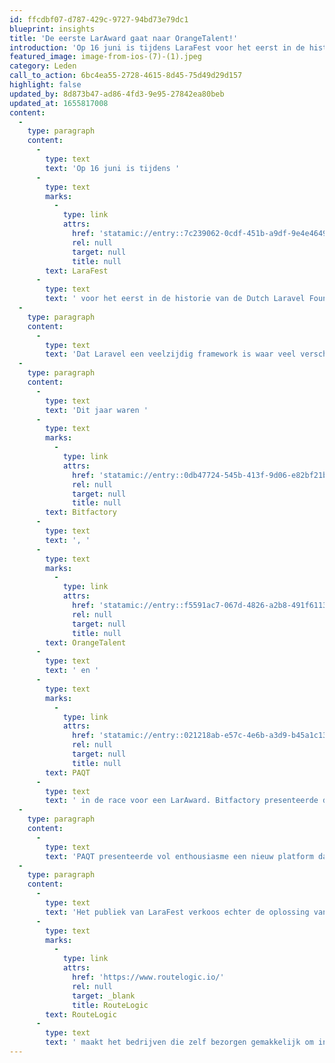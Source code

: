 ```yaml
---
id: ffcdbf07-d787-429c-9727-94bd73e79dc1
blueprint: insights
title: 'De eerste LarAward gaat naar OrangeTalent!'
introduction: 'Op 16 juni is tijdens LaraFest voor het eerst in de historie van de Dutch Laravel Foundation een LarAward uitgereikt.'
featured_image: image-from-ios-(7)-(1).jpeg
category: Leden
call_to_action: 6bc4ea55-2728-4615-8d45-75d49d29d157
highlight: false
updated_by: 8d873b47-ad86-4fd3-9e95-27842ea80beb
updated_at: 1655817008
content:
  -
    type: paragraph
    content:
      -
        type: text
        text: 'Op 16 juni is tijdens '
      -
        type: text
        marks:
          -
            type: link
            attrs:
              href: 'statamic://entry::7c239062-0cdf-451b-a9df-9e4e4649b2ee'
              rel: null
              target: null
              title: null
        text: LaraFest
      -
        type: text
        text: ' voor het eerst in de historie van de Dutch Laravel Foundation een LarAward uitgereikt.'
  -
    type: paragraph
    content:
      -
        type: text
        text: 'Dat Laravel een veelzijdig framework is waar veel verschillende type webapplicaties mee gebouwd kunnen worden is bij de meeste developers wel bekend. Om echter ook aan de buitenwereld te laten zien hoe divers de mogelijke oplossingen in Laravel zijn, lichten we jaarlijks een aantal prachtige in Laravel gerealiseerde eindproducten uit en kiest het publiek daaruit de winnaar van de LarAward.'
  -
    type: paragraph
    content:
      -
        type: text
        text: 'Dit jaar waren '
      -
        type: text
        marks:
          -
            type: link
            attrs:
              href: 'statamic://entry::0db47724-545b-413f-9d06-e82bf21b63d1'
              rel: null
              target: null
              title: null
        text: Bitfactory
      -
        type: text
        text: ', '
      -
        type: text
        marks:
          -
            type: link
            attrs:
              href: 'statamic://entry::f5591ac7-067d-4826-a2b8-491f61131623'
              rel: null
              target: null
              title: null
        text: OrangeTalent
      -
        type: text
        text: ' en '
      -
        type: text
        marks:
          -
            type: link
            attrs:
              href: 'statamic://entry::021218ab-e57c-4e6b-a3d9-b45a1c13f40d'
              rel: null
              target: null
              title: null
        text: PAQT
      -
        type: text
        text: ' in de race voor een LarAward. Bitfactory presenteerde de oplossing die zij gemaakt hebben voor Tony’s Chocolonely. Voor het bekende Chocolade merk hebben ze een heus chocoplatform gerealiseerd, inclusief een koppeling met de indrukwekkende Choco Machine in de Beurs van Berlage waarmee je je eigen Tony''s Chocolonely chocoladereep kan bedenken en maken.'
  -
    type: paragraph
    content:
      -
        type: text
        text: 'PAQT presenteerde vol enthousiasme een nieuw platform dat ze voor de Provincie Utrecht hebben ontwikkeld, waarmee werkzaamheden langs de trambaan sneller en veiliger uitgevoerd kunnen worden. Om voor werkzaamheden toegang te krijgen tot de omgeving rond het spoor, moet er online een examen gedaan worden om een bewijs van toegang te krijgen en onderhoudsbedrijven controleren hun werkzaamheden in het systeem.'
  -
    type: paragraph
    content:
      -
        type: text
        text: 'Het publiek van LaraFest verkoos echter de oplossing van OrangeTalent tot winnaar van de allereerste LarAward. Hun oplossing '
      -
        type: text
        marks:
          -
            type: link
            attrs:
              href: 'https://www.routelogic.io/'
              rel: null
              target: _blank
              title: RouteLogic
        text: RouteLogic
      -
        type: text
        text: ' maakt het bedrijven die zelf bezorgen gemakkelijk om in enkele seconden de beste route te berekenen voor al hun voertuigen. Chauffeurs kunnen met de handige app precies zien wat ze moeten doen en de klant krijgt een track-and-trace bericht met de actuele aankomsttijd. Onder andere Intratuin maakt gebruikt van het platform. De kern van het systeem draait volledig op Laravel en daarmee is dit eindproduct van OrangeTalent dan ook een waardig eerste winnaar van de Award.'
---
```

